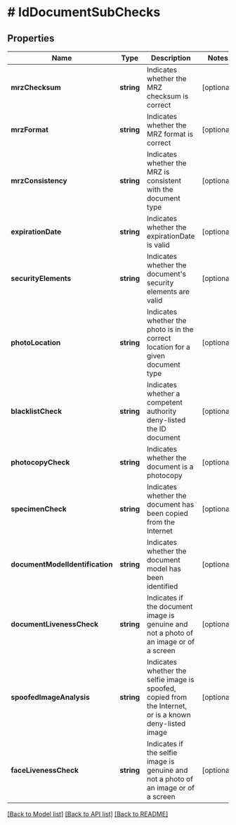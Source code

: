 # # IdDocumentSubChecks

## Properties

Name | Type | Description | Notes
------------ | ------------- | ------------- | -------------
**mrzChecksum** | **string** | Indicates whether the MRZ checksum is correct | [optional]
**mrzFormat** | **string** | Indicates whether the MRZ format is correct | [optional]
**mrzConsistency** | **string** | Indicates whether the MRZ is consistent with the document type | [optional]
**expirationDate** | **string** | Indicates whether the expirationDate is valid | [optional]
**securityElements** | **string** | Indicates whether the document&#39;s security elements are valid | [optional]
**photoLocation** | **string** | Indicates whether the photo is in the correct location for a given document type | [optional]
**blacklistCheck** | **string** | Indicates whether a competent authority deny-listed the ID document | [optional]
**photocopyCheck** | **string** | Indicates whether the document is a photocopy | [optional]
**specimenCheck** | **string** | Indicates whether the document has been copied from the Internet | [optional]
**documentModelIdentification** | **string** | Indicates whether the document model has been identified | [optional]
**documentLivenessCheck** | **string** | Indicates if the document image is genuine and not a photo of an image or of a screen | [optional]
**spoofedImageAnalysis** | **string** | Indicates whether the selfie image is spoofed, copied from the Internet, or is a known deny-listed image | [optional]
**faceLivenessCheck** | **string** | Indicates if the selfie image is genuine and not a photo of an image or of a screen | [optional]

[[Back to Model list]](../../README.md#models) [[Back to API list]](../../README.md#endpoints) [[Back to README]](../../README.md)
